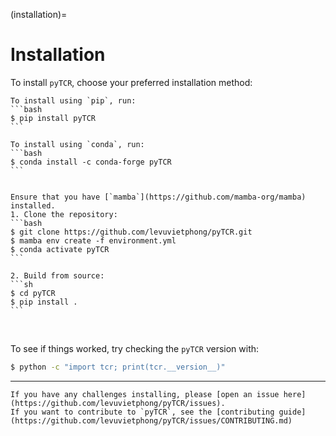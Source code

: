 (installation)=

# Installation

To install `pyTCR`, choose your preferred installation method:
````{tab} PyPI
To install using `pip`, run:
```bash
$ pip install pyTCR
```
````

````{tab} Conda Forge
To install using `conda`, run:
```bash
$ conda install -c conda-forge pyTCR
```
````

````{tab} Source code

Ensure that you have [`mamba`](https://github.com/mamba-org/mamba) installed.
1. Clone the repository:
```bash
$ git clone https://github.com/levuvietphong/pyTCR.git
$ mamba env create -f environment.yml
$ conda activate pyTCR
```

2. Build from source:
```sh
$ cd pyTCR
$ pip install .
```
````

<br>

To see if things worked, try checking the `pyTCR` version with:

```bash
$ python -c "import tcr; print(tcr.__version__)"
```

---

```{note}
If you have any challenges installing, please [open an issue here](https://github.com/levuvietphong/pyTCR/issues).  
If you want to contribute to `pyTCR`, see the [contributing guide](https://github.com/levuvietphong/pyTCR/issues/CONTRIBUTING.md)
```
